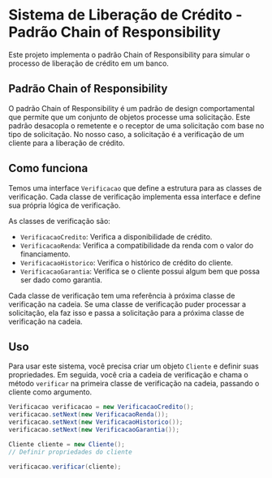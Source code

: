 # Sistema de Liberação de Crédito - Padrão Chain of Responsibility

Este projeto implementa o padrão Chain of Responsibility para simular o processo de liberação de crédito em um banco.

## Padrão Chain of Responsibility

O padrão Chain of Responsibility é um padrão de design comportamental que permite que um conjunto de objetos processe uma solicitação. Este padrão desacopla o remetente e o receptor de uma solicitação com base no tipo de solicitação. No nosso caso, a solicitação é a verificação de um cliente para a liberação de crédito.

## Como funciona

Temos uma interface `Verificacao` que define a estrutura para as classes de verificação. Cada classe de verificação implementa essa interface e define sua própria lógica de verificação.

As classes de verificação são:

- `VerificacaoCredito`: Verifica a disponibilidade de crédito.
- `VerificacaoRenda`: Verifica a compatibilidade da renda com o valor do financiamento.
- `VerificacaoHistorico`: Verifica o histórico de crédito do cliente.
- `VerificacaoGarantia`: Verifica se o cliente possui algum bem que possa ser dado como garantia.

Cada classe de verificação tem uma referência à próxima classe de verificação na cadeia. Se uma classe de verificação puder processar a solicitação, ela faz isso e passa a solicitação para a próxima classe de verificação na cadeia.

## Uso

Para usar este sistema, você precisa criar um objeto `Cliente` e definir suas propriedades. Em seguida, você cria a cadeia de verificação e chama o método `verificar` na primeira classe de verificação na cadeia, passando o cliente como argumento.

```java
Verificacao verificacao = new VerificacaoCredito();
verificacao.setNext(new VerificacaoRenda());
verificacao.setNext(new VerificacaoHistorico());
verificacao.setNext(new VerificacaoGarantia());

Cliente cliente = new Cliente();
// Definir propriedades do cliente

verificacao.verificar(cliente);
```